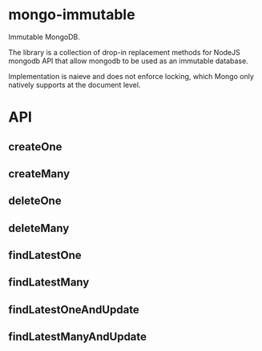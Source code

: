 # mongo-immutable
Immutable MongoDB.

The library is a collection of drop-in replacement methods for NodeJS mongodb API that allow mongodb to be used as an immutable database.

Implementation is naieve and does not enforce locking, which Mongo only natively supports at the document level.

# API

## createOne
## createMany
## deleteOne
## deleteMany
## findLatestOne
## findLatestMany
## findLatestOneAndUpdate
## findLatestManyAndUpdate
